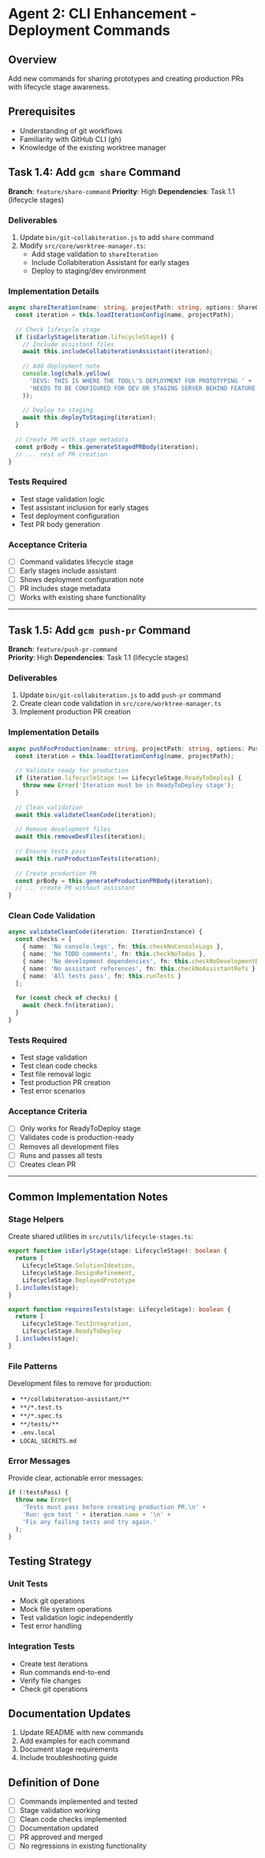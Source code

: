 # Agent 2: CLI Enhancement - Deployment Commands

## Overview
Add new commands for sharing prototypes and creating production PRs with lifecycle stage awareness.

## Prerequisites
- Understanding of git workflows
- Familiarity with GitHub CLI (gh)
- Knowledge of the existing worktree manager

## Task 1.4: Add `gcm share` Command
**Branch**: `feature/share-command`
**Priority**: High
**Dependencies**: Task 1.1 (lifecycle stages)

### Deliverables
1. Update `bin/git-collabiteration.js` to add `share` command
2. Modify `src/core/worktree-manager.ts`:
   - Add stage validation to `shareIteration`
   - Include Collabiteration Assistant for early stages
   - Deploy to staging/dev environment

### Implementation Details
```typescript
async shareIteration(name: string, projectPath: string, options: ShareOptions) {
  const iteration = this.loadIterationConfig(name, projectPath);
  
  // Check lifecycle stage
  if (isEarlyStage(iteration.lifecycleStage)) {
    // Include assistant files
    await this.includeCollabiterationAssistant(iteration);
    
    // Add deployment note
    console.log(chalk.yellow(
      'DEVS: THIS IS WHERE THE TOOL\'S DEPLOYMENT FOR PROTOTYPING ' +
      'NEEDS TO BE CONFIGURED FOR DEV OR STAGING SERVER BEHIND FEATURE FLAG'
    ));
    
    // Deploy to staging
    await this.deployToStaging(iteration);
  }
  
  // Create PR with stage metadata
  const prBody = this.generateStagedPRBody(iteration);
  // ... rest of PR creation
}
```

### Tests Required
- Test stage validation logic
- Test assistant inclusion for early stages
- Test deployment configuration
- Test PR body generation

### Acceptance Criteria
- [ ] Command validates lifecycle stage
- [ ] Early stages include assistant
- [ ] Shows deployment configuration note
- [ ] PR includes stage metadata
- [ ] Works with existing share functionality

---

## Task 1.5: Add `gcm push-pr` Command
**Branch**: `feature/push-pr-command`  
**Priority**: High
**Dependencies**: Task 1.1 (lifecycle stages)

### Deliverables
1. Update `bin/git-collabiteration.js` to add `push-pr` command
2. Create clean code validation in `src/core/worktree-manager.ts`
3. Implement production PR creation

### Implementation Details
```typescript
async pushForProduction(name: string, projectPath: string, options: PushOptions) {
  const iteration = this.loadIterationConfig(name, projectPath);
  
  // Validate ready for production
  if (iteration.lifecycleStage !== LifecycleStage.ReadyToDeploy) {
    throw new Error('Iteration must be in ReadyToDeploy stage');
  }
  
  // Clean validation
  await this.validateCleanCode(iteration);
  
  // Remove development files
  await this.removeDevFiles(iteration);
  
  // Ensure tests pass
  await this.runProductionTests(iteration);
  
  // Create production PR
  const prBody = this.generateProductionPRBody(iteration);
  // ... create PR without assistant
}
```

### Clean Code Validation
```typescript
async validateCleanCode(iteration: IterationInstance) {
  const checks = [
    { name: 'No console.logs', fn: this.checkNoConsoleLogs },
    { name: 'No TODO comments', fn: this.checkNoTodos },
    { name: 'No development dependencies', fn: this.checkNoDevelopmentDeps },
    { name: 'No assistant references', fn: this.checkNoAssistantRefs },
    { name: 'All tests pass', fn: this.runTests }
  ];
  
  for (const check of checks) {
    await check.fn(iteration);
  }
}
```

### Tests Required
- Test stage validation
- Test clean code checks
- Test file removal logic
- Test production PR creation
- Test error scenarios

### Acceptance Criteria
- [ ] Only works for ReadyToDeploy stage
- [ ] Validates code is production-ready
- [ ] Removes all development files
- [ ] Runs and passes all tests
- [ ] Creates clean PR

---

## Common Implementation Notes

### Stage Helpers
Create shared utilities in `src/utils/lifecycle-stages.ts`:
```typescript
export function isEarlyStage(stage: LifecycleStage): boolean {
  return [
    LifecycleStage.SolutionIdeation,
    LifecycleStage.DesignRefinement,
    LifecycleStage.DeployedPrototype
  ].includes(stage);
}

export function requiresTests(stage: LifecycleStage): boolean {
  return [
    LifecycleStage.TestIntegration,
    LifecycleStage.ReadyToDeploy
  ].includes(stage);
}
```

### File Patterns
Development files to remove for production:
- `**/collabiteration-assistant/**`
- `**/*.test.ts`
- `**/*.spec.ts`
- `**/tests/**`
- `.env.local`
- `LOCAL_SECRETS.md`

### Error Messages
Provide clear, actionable error messages:
```typescript
if (!testsPass) {
  throw new Error(
    'Tests must pass before creating production PR.\n' +
    'Run: gcm test ' + iteration.name + '\n' +
    'Fix any failing tests and try again.'
  );
}
```

## Testing Strategy

### Unit Tests
- Mock git operations
- Mock file system operations
- Test validation logic independently
- Test error handling

### Integration Tests
- Create test iterations
- Run commands end-to-end
- Verify file changes
- Check git operations

## Documentation Updates

1. Update README with new commands
2. Add examples for each command
3. Document stage requirements
4. Include troubleshooting guide

## Definition of Done
- [ ] Commands implemented and tested
- [ ] Stage validation working
- [ ] Clean code checks implemented
- [ ] Documentation updated
- [ ] PR approved and merged
- [ ] No regressions in existing functionality